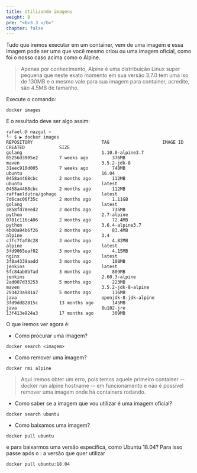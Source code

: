 ```yaml
---
title: Utilizando imagens
weight: 8
pre: "<b>3.3 </b>"
chapter: false
---
```


Tudo que iremos executar em um container, vem de uma imagem e essa imagem pode ser uma que você mesmo criou ou uma imagem oficial, como foi o nosso caso acima como o Alpine.

> Apenas por conhecimento, Alpine é uma distribuição Linux super pequena que neste exato momento em sua versão 3.7.0 tem uma iso de 130MB e o mesmo vale para sua imagem para container, acredite, são 4.5MB de tamanho.

Execute o comando:

```
docker images
```

E o resultado deve ser algo assim:

```
rafael @ nazgul ~
└─ $ ▶ docker images
REPOSITORY                          TAG                    IMAGE ID            CREATED             SIZE
golang                              1.10.0-alpine3.7       85256d3905e2        7 weeks ago         376MB
maven                               3.5.2-jdk-8            31eec910d005        7 weeks ago         748MB
ubuntu                              16.04                  0458a4468cbc        2 months ago        112MB
ubuntu                              latest                 0458a4468cbc        2 months ago        112MB
raffaeldutra/gohugo                 latest                 7d6cac06f35c        2 months ago        1.11GB
golang                              latest                 3858fd70eed2        2 months ago        735MB
python                              2.7-alpine             0781c116c406        2 months ago        72.4MB
python                              3.6.4-alpine3.7        4b00a94b6f26        2 months ago        83.4MB
alpine                              3.4                    c7fc7faf8c28        3 months ago        4.82MB
alpine                              latest                 3fd9065eaf02        3 months ago        4.15MB
nginx                               latest                 3f8a4339aadd        3 months ago        108MB
jenkins                             latest                 5fc84ab0b7ad        3 months ago        809MB
jenkins                             2.60.3-alpine          2ad007d33253        5 months ago        223MB
maven                               3.5.2-jdk-8-alpine     293423a981a7        5 months ago        116MB
java                                openjdk-8-jdk-alpine   3fd9dd82815c        13 months ago       145MB
java                                8u102-jre              13f413e924a3        17 months ago       309MB
```

O que iremos ver agora é:

* Como procurar uma imagem?

```
docker search <imagem>
```

* Como remover uma imagem?

```
docker rmi alpine
```

> Aqui iremos obter um erro, pois temos aquele primeiro container -- docker run alpine hostname -- em funcionamento e não é possível remover uma imagem onde há containers rodando.

* Como saber se a imagem que vou utilizar é uma imagem oficial?

```
docker search ubuntu
```

* Como baixamos uma imagem?

```
docker pull ubuntu
```

e para baixarmos uma versão específica, como Ubuntu 18.04? Para isso passe após o : a versão que quer utilizar

```
docker pull ubuntu:18.04
```
